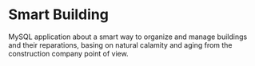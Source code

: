 # Smart Building

MySQL application about a smart way to organize and manage buildings and their reparations, basing on natural calamity and aging from the construction company point of view.
